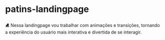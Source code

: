 # patins-landingpage

⛸ Nessa landingpage vou trabalhar com animações e transições, tornando a experiência do usuário mais interativa e divertida de se interagir.
